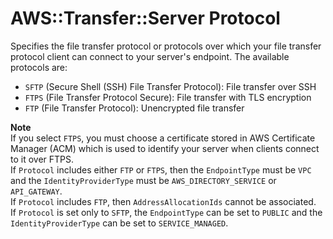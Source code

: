 # AWS::Transfer::Server Protocol<a name="aws-properties-transfer-server-protocol"></a>

Specifies the file transfer protocol or protocols over which your file transfer protocol client can connect to your server's endpoint\. The available protocols are:
+  `SFTP` \(Secure Shell \(SSH\) File Transfer Protocol\): File transfer over SSH
+  `FTPS` \(File Transfer Protocol Secure\): File transfer with TLS encryption
+  `FTP` \(File Transfer Protocol\): Unencrypted file transfer

**Note**  
If you select `FTPS`, you must choose a certificate stored in AWS Certificate Manager \(ACM\) which is used to identify your server when clients connect to it over FTPS\.  
If `Protocol` includes either `FTP` or `FTPS`, then the `EndpointType` must be `VPC` and the `IdentityProviderType` must be `AWS_DIRECTORY_SERVICE` or `API_GATEWAY`\.  
If `Protocol` includes `FTP`, then `AddressAllocationIds` cannot be associated\.  
If `Protocol` is set only to `SFTP`, the `EndpointType` can be set to `PUBLIC` and the `IdentityProviderType` can be set to `SERVICE_MANAGED`\.